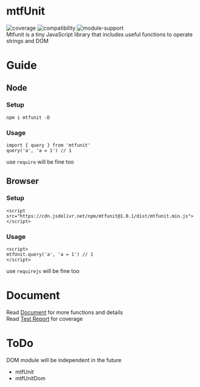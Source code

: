 # mtfUnit
![coverage](https://img.shields.io/badge/coverage-100%25-brightgreen)
![compatibility](https://img.shields.io/badge/compatibility-IE10+%20%7C%20Firefox%20%7C%20Chrome%20%7C%20Safari%20%7C%20Node-%23989898)
![module-support](https://img.shields.io/badge/module-ES6%20%7C%20CommonJS%20%7C%20AMD%20%7C%20CMD%20%7C%20Global-%23989898)  
Mtfunit is a tiny JavaScript library that includes useful functions to operate strings and DOM
 
# Guide
## Node
### Setup
```
npm i mtfunit -D
```
### Usage
```
import { query } from 'mtfunit'
query('a', 'a = 1') // 1
```
use `require` will be fine too 
## Browser
### Setup
```
<script src="https://cdn.jsdelivr.net/npm/mtfunit@1.0.1/dist/mtfunit.min.js"></script>
```
### Usage
```
<script>
mtfUnit.query('a', 'a = 1') // 1
</script>
```
use `requirejs` will be fine too 
# Document
Read [Document](https://mantoufan.github.io/mtfUnit/) for more functions and details  
Read [Test Report](https://mantoufan.github.io/mtfUnit/coverage/lcov-report/) for coverage 

# ToDo
DOM module will be independent in the future
- mtfUnit
- mtfUnitDom